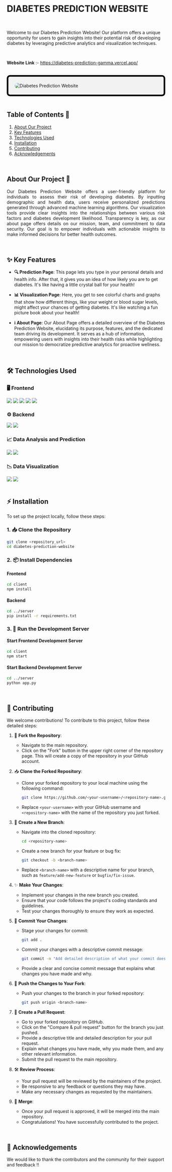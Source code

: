 <h1><strong>DIABETES PREDICTION WEBSITE</strong></h1>

<br>

Welcome to our Diabetes Prediction Website! Our platform offers a unique opportunity for users to gain insights into their potential risk of developing diabetes by leveraging predictive analytics and visualization techniques.

<br>

**Website Link** :- https://diabetes-prediction-gamma.vercel.app/

<br>

<div style="background-color: #f2f2f2; padding: 20px; border-radius: 10px; box-shadow: 0px 0px 10px rgba(0, 0, 0, 0.1); border: 5px solid black;">
  <img src="https://github.com/BamaCharanChhandogi/Diabetes-Prediction/assets/69814563/7e9783f6-779c-458b-b423-15bee3fa88f0" alt="Diabetes Prediction Website" style="border-radius: 10px;">
</div>

<br>

## Table of Contents 📜

1. [About Our Project](#about-our-project)
2. [Key Features](#key-features)
3. [Technologies Used](#technologies-used)
4. [Installation](#installation)
5. [Contributing](#contributing)
6. [Acknowledgements](#acknowledgements)

<br>

## About Our Project 🌟

<p align="justify">
  Our Diabetes Prediction Website offers a user-friendly platform for individuals to assess their risk of developing diabetes. By inputting demographic and health data, users receive personalized predictions generated through advanced machine learning algorithms. Our visualization tools provide clear insights into the relationships between various risk factors and diabetes development likelihood. Transparency is key, as our about page offers details on our mission, team, and commitment to data security. Our goal is to empower individuals with actionable insights to make informed decisions for better health outcomes.
</p>

<br>

## ✨ Key Features

- **🔍 Prediction Page**: This page lets you type in your personal details and health info. After that, it gives you an idea of how likely you are to get diabetes. It's like having a little crystal ball for your health!
  
- **📊 Visualization Page**: Here, you get to see colorful charts and graphs that show how different things, like your weight or blood sugar levels, might affect your chances of getting diabetes. It's like watching a fun picture book about your health!
  
- **ℹ️ About Page**: Our About Page offers a detailed overview of the Diabetes Prediction Website, elucidating its purpose, features, and the dedicated team driving its development. It serves as a hub of information, empowering users with insights into their health risks while highlighting our mission to democratize predictive analytics for proactive wellness.
  
<br>

## 🛠 Technologies Used

### 🖥 Frontend
<div align="left">
  <img src="https://img.shields.io/badge/React.js-61DAFB.svg?style=for-the-badge&logo=React&logoColor=white">
  <img src="https://img.shields.io/badge/JavaScript-F7DF1E.svg?style=for-the-badge&logo=JavaScript&logoColor=white">
  <img src="https://img.shields.io/badge/HTML5-E34F26.svg?style=for-the-badge&logo=HTML5&logoColor=white">
  <img src="https://img.shields.io/badge/CSS3-1572B6.svg?style=for-the-badge&logo=CSS3&logoColor=white">
  <img src="https://img.shields.io/badge/Tailwind_CSS-38B2AC.svg?style=for-the-badge&logo=Tailwind+CSS&logoColor=white">
</div>

### ⚙️ Backend
<div align="left">
  <img src="https://img.shields.io/badge/Python-3776AB.svg?style=for-the-badge&logo=Python&logoColor=white">
  <img src="https://img.shields.io/badge/Flask-000000.svg?style=for-the-badge&logo=Flask&logoColor=white">
</div>

### 📈 Data Analysis and Prediction
<div align="left">
  <img src="https://img.shields.io/badge/pandas-150458.svg?style=for-the-badge&logo=pandas&logoColor=white">
  <img src="https://img.shields.io/badge/scikit--learn-F7931E.svg?style=for-the-badge&logo=scikit-learn&logoColor=white">
</div>

### 📉 Data Visualization
<div align="left">
  <img src="https://img.shields.io/badge/Matplotlib-3776AB.svg?style=for-the-badge&logo=Python&logoColor=white">
  <img src="https://img.shields.io/badge/Seaborn-3776AB.svg?style=for-the-badge&logo=Python&logoColor=white">
</div>

<br>

## ⚡️ Installation

To set up the project locally, follow these steps:

### 1. 📥 Clone the Repository
```bash
git clone <repository_url>
cd diabetes-prediction-website
```

### 2. 📦 Install Dependencies

#### Frontend
```bash
cd client
npm install
```

#### Backend
```bash
cd ../server
pip install -r requirements.txt
```

### 3. 🚀 Run the Development Server

#### Start Frontend Development Server
```bash
cd client
npm start
```

#### Start Backend Development Server
```bash
cd ../server
python app.py
```

<br>

## 🤝 Contributing

We welcome contributions! To contribute to this project, follow these detailed steps:

1. 🍴 **Fork the Repository**:
   - Navigate to the main repository.
   - Click on the "Fork" button in the upper right corner of the repository page. This will create a copy of the repository in your GitHub account.

2. 📥 **Clone the Forked Repository**:
   - Clone your forked repository to your local machine using the following command:
     ```bash
     git clone https://github.com/<your-username>/<repository-name>.git
     ```
   - Replace `<your-username>` with your GitHub username and `<repository-name>` with the name of the repository you just forked.

3. 🌿 **Create a New Branch**:
   - Navigate into the cloned repository:
     ```bash
     cd <repository-name>
     ```
   - Create a new branch for your feature or bug fix:
     ```bash
     git checkout -b <branch-name>
     ```
   - Replace `<branch-name>` with a descriptive name for your branch, such as `feature/add-new-feature` or `bugfix/fix-issue`.

4. ✨ **Make Your Changes**:
   - Implement your changes in the new branch you created.
   - Ensure that your code follows the project's coding standards and guidelines.
   - Test your changes thoroughly to ensure they work as expected.

5. 📝 **Commit Your Changes**:
   - Stage your changes for commit:
     ```bash
     git add .
     ```
   - Commit your changes with a descriptive commit message:
     ```bash
     git commit -m "Add detailed description of what your commit does"
     ```
   - Provide a clear and concise commit message that explains what changes you have made and why.

6. 🔄 **Push the Changes to Your Fork**:
   - Push your changes to the branch in your forked repository:
     ```bash
     git push origin <branch-name>
     ```

7. 🔧 **Create a Pull Request**:
   - Go to your forked repository on GitHub.
   - Click on the "Compare & pull request" button for the branch you just pushed.
   - Provide a descriptive title and detailed description for your pull request.
   - Explain what changes you have made, why you made them, and any other relevant information.
   - Submit the pull request to the main repository.

8. 🛠 **Review Process**:
   - Your pull request will be reviewed by the maintainers of the project.
   - Be responsive to any feedback or questions they may have.
   - Make any necessary changes as requested by the maintainers.

9. 🎉 **Merge**:
   - Once your pull request is approved, it will be merged into the main repository.
   - Congratulations! You have successfully contributed to the project.


<br>

## 💬 Acknowledgements

We would like to thank the contributors and the community for their support and feedback !!

<br>



